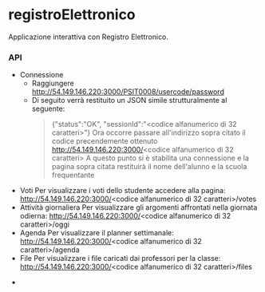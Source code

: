 # registroElettronico
Applicazione interattiva con Registro Elettronico.

### API

* Connessione
  * Raggiungere http://54.149.146.220:3000/PSIT0008/usercode/password
  * Di seguito verrà restituito un JSON simile strutturalmente al seguente:
    > {"status":"OK", "sessionId":"<codice alfanumerico di 32 caratteri>"}
    Ora occorre passare all'indirizzo sopra citato il codice precendemente ottenuto
    http://54.149.146.220:3000/<codice alfanumerico di 32 caratteri>
    A questo punto si è stabilita una connessione e la pagina sopra citata restituirà il nome dell'alunno e la scuola frequentante
* Voti
  Per visualizzare i voti dello studente accedere alla pagina:
  http://54.149.146.220:3000/<codice alfanumerico di 32 caratteri>/votes
* Attività giornaliera
  Per visualizzare gli argomenti affrontati nella giornata odierna:
  http://54.149.146.220:3000/<codice alfanumerico di 32 caratteri>/oggi
* Agenda
  Per visualizzare il planner settimanale:
  http://54.149.146.220:3000/<codice alfanumerico di 32 caratteri>/agenda
* File
  Per visualizzare i file caricati dai professori per la classe:
  http://54.149.146.220:3000/<codice alfanumerico di 32 caratteri>/files
- 
